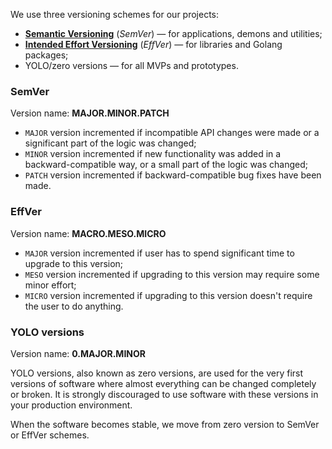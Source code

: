 We use three versioning schemes for our projects:

- [**Semantic Versioning**](https://semver.org/) (_SemVer_) — for applications, demons and utilities;
- [**Intended Effort Versioning**](https://jacobtomlinson.dev/effver/) (_EffVer_) — for libraries and Golang packages;
- YOLO/zero versions — for all MVPs and prototypes.

### SemVer

Version name: **MAJOR.MINOR.PATCH**

- `MAJOR` version incremented if incompatible API changes were made or a significant part of the logic was changed;
- `MINOR` version incremented if new functionality was added in a backward-compatible way, or a small part of the logic was changed;
- `PATCH` version incremented if backward-compatible bug fixes have been made.

### EffVer

Version name: **MACRO.MESO.MICRO**

- `MAJOR` version incremented if user has to spend significant time to upgrade to this version;
- `MESO` version incremented if upgrading to this version may require some minor effort;
- `MICRO` version incremented if upgrading to this version doesn't require the user to do anything.

### YOLO versions

Version name: **0.MAJOR.MINOR**

YOLO versions, also known as zero versions, are used for the very first versions of software where almost everything can be changed completely or broken. It is strongly discouraged to use software with these versions in your production environment.

When the software becomes stable, we move from zero version to SemVer or EffVer schemes.
